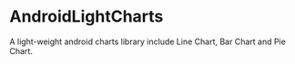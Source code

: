 # AndroidLightCharts
A light-weight android charts library include Line Chart, Bar Chart and Pie Chart.
